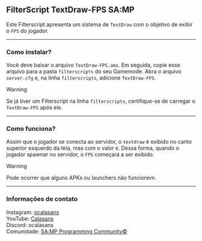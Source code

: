 ## FilterScript TextDraw-FPS SA:MP

Este Filterscript apresenta um sistema de `TextDraw` com o objetivo de exibir o `FPS` do jogador.

-----------------------

### Como instalar?

Você deve baixar o arquivo `TextDraw-FPS.amx`. Em seguida, copie esse arquivo para a pasta `filterscripts` do seu Gamemode. Abra o arquivo `server.cfg` e, na linha `filterscripts`, adicione `TextDraw-FPS`.

> [!Warning]
> Se já tiver um Filterscript na linha `filterscripts`, certifique-se de carregar o `TextDraw-FPS` após ele.

-----------------------

### Como funciona?

Assim que o jogador se conecta ao servidor, o `textdraw` é exibido no canto superior esquerdo da tela, mas com o valor `0`. Dessa forma, quando o jogador spawnar no servidor, o `FPS` começará a ser exibido.

> [!Warning]
> Pode ocorrer que alguns APKs ou launchers não funcionem.

-----------------------

### Informações de contato

Instagram: [ocalasans](https://instagram.com/ocalasans)   
YouTube: [Calasans](https://www.youtube.com/@ocalasans)   
Discord: ocalasans   
Comunidade: [SA:MP Programming Community©](https://abre.ai/samp-spc)
